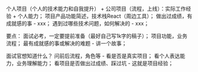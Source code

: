 个人项目（个人的技术能力和自我提升） + 公司项目（流程，上线）：实际工作经验 + 个人能力；
项目产品功能简述，技术栈React（周边工具）；
做出过成绩，有成就感的事 - xxx；
遇到过哪些技术问题，如何解决的 - xxx；

要点：
    面试必考，一定要提前准备（最好自己写1k字的稿子）；
    项目功能，业务流程；
    最有成就感的事或解决的难题 - 讲一个故事；

面试官想知道什么？
    问前后流程，角色等 - 看是否是真实项目；
    看个人表达能力，业务理解能力；
    看项目是否做出过成绩、踩过坑 - 这就是项目经验；